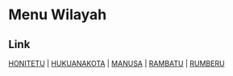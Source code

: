 # Menu Wilayah

## Link

[HONITETU](https://github.com/gigit-pemilu/pemilu-2024-81-maluku/tree/main/pileg-dpr/hitung-suara/sub/81-maluku/sub/06-seram-bagian-barat/sub/06-inamosol/sub/2004-honitetu)
 | 
[HUKUANAKOTA](https://github.com/gigit-pemilu/pemilu-2024-81-maluku/tree/main/pileg-dpr/hitung-suara/sub/81-maluku/sub/06-seram-bagian-barat/sub/06-inamosol/sub/2005-hukuanakota)
 | 
[MANUSA](https://github.com/gigit-pemilu/pemilu-2024-81-maluku/tree/main/pileg-dpr/hitung-suara/sub/81-maluku/sub/06-seram-bagian-barat/sub/06-inamosol/sub/2001-manusa)
 | 
[RAMBATU](https://github.com/gigit-pemilu/pemilu-2024-81-maluku/tree/main/pileg-dpr/hitung-suara/sub/81-maluku/sub/06-seram-bagian-barat/sub/06-inamosol/sub/2002-rambatu)
 | 
[RUMBERU](https://github.com/gigit-pemilu/pemilu-2024-81-maluku/tree/main/pileg-dpr/hitung-suara/sub/81-maluku/sub/06-seram-bagian-barat/sub/06-inamosol/sub/2003-rumberu)

